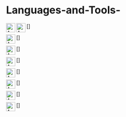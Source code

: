 # Languages-and-Tools-

[<img align="left" alt="AWS" width="25px" src="https://cdn.jsdelivr.net/gh/devicons/devicon/icons/python/python-original.svg" />](https://cdn.jsdelivr.net/gh/devicons/devicon/icons/python/python-original.svg)

[<img align="left" alt="AWS" width="25px" src="https://cdn.jsdelivr.net/gh/devicons/devicon/icons/jupyter/jupyter-original.svg" />]

[<img align="left" alt="AWS" width="25px"  src="https://cdn.jsdelivr.net/gh/devicons/devicon/icons/pandas/pandas-original.svg" />]

[<img align="left" alt="AWS" width="25px" src="https://cdn.jsdelivr.net/gh/devicons/devicon/icons/sqlite/sqlite-original.svg" />]

[<img align="left" alt="AWS" width="25px"  src="https://cdn.jsdelivr.net/gh/devicons/devicon/icons/mysql/mysql-original.svg" />]

[<img align="left" alt="AWS" width="25px"  src="https://cdn.jsdelivr.net/gh/devicons/devicon/icons/numpy/numpy-original.svg" />]

[<img align="left" alt="AWS" width="25px"  src="https://cdn.jsdelivr.net/gh/devicons/devicon/icons/markdown/markdown-original.svg" />]

[<img align="left" alt="AWS" width="25px"  src="https://cdn.jsdelivr.net/gh/devicons/devicon/icons/css3/css3-original.svg" />]

[<img align="left" alt="AWS" width="25px"  src="https://cdn.jsdelivr.net/gh/devicons/devicon/icons/html5/html5-plain.svg" />]
